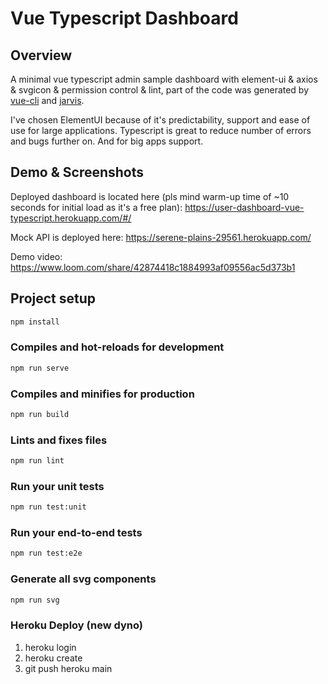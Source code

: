 # Vue Typescript Dashboard

## Overview

A minimal vue typescript admin sample dashboard with element-ui & axios & svgicon & permission control & lint, part of the code was generated by [vue-cli](https://github.com/vuejs/vue-cli) and [jarvis](https://github.com/Armour/Jarvis).

I've chosen ElementUI because of it's predictability, support and ease of use for large applications.
Typescript is great to reduce number of errors and bugs further on. And for big apps support.

## Demo & Screenshots
Deployed dashboard is located here (pls mind warm-up time of ~10 seconds for initial load as it's a free plan):
https://user-dashboard-vue-typescript.herokuapp.com/#/

Mock API is deployed here:
https://serene-plains-29561.herokuapp.com/

Demo video:
https://www.loom.com/share/42874418c1884993af09556ac5d373b1

## Project setup

```bash
npm install
```

### Compiles and hot-reloads for development

```bash
npm run serve
```

### Compiles and minifies for production

```bash
npm run build
```

### Lints and fixes files

```bash
npm run lint
```

### Run your unit tests

```bash
npm run test:unit
```

### Run your end-to-end tests

```bash
npm run test:e2e
```

### Generate all svg components

```bash
npm run svg
```

### Heroku Deploy (new dyno)
1. heroku login
2. heroku create
3. git push heroku main
